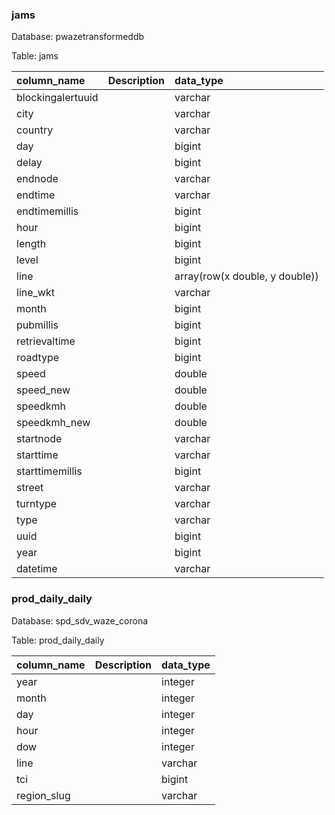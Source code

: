 

### jams

Database: pwazetransformeddb

Table: jams

| column_name       | Description   | data_type                      |
|:------------------|:--------------|:-------------------------------|
| blockingalertuuid |               | varchar                        |
| city              |               | varchar                        |
| country           |               | varchar                        |
| day               |               | bigint                         |
| delay             |               | bigint                         |
| endnode           |               | varchar                        |
| endtime           |               | varchar                        |
| endtimemillis     |               | bigint                         |
| hour              |               | bigint                         |
| length            |               | bigint                         |
| level             |               | bigint                         |
| line              |               | array(row(x double, y double)) |
| line_wkt          |               | varchar                        |
| month             |               | bigint                         |
| pubmillis         |               | bigint                         |
| retrievaltime     |               | bigint                         |
| roadtype          |               | bigint                         |
| speed             |               | double                         |
| speed_new         |               | double                         |
| speedkmh          |               | double                         |
| speedkmh_new      |               | double                         |
| startnode         |               | varchar                        |
| starttime         |               | varchar                        |
| starttimemillis   |               | bigint                         |
| street            |               | varchar                        |
| turntype          |               | varchar                        |
| type              |               | varchar                        |
| uuid              |               | bigint                         |
| year              |               | bigint                         |
| datetime          |               | varchar                        |





### prod_daily_daily

Database: spd_sdv_waze_corona

Table: prod_daily_daily

| column_name   | Description   | data_type   |
|:--------------|:--------------|:------------|
| year          |               | integer     |
| month         |               | integer     |
| day           |               | integer     |
| hour          |               | integer     |
| dow           |               | integer     |
| line          |               | varchar     |
| tci           |               | bigint      |
| region_slug   |               | varchar     |



